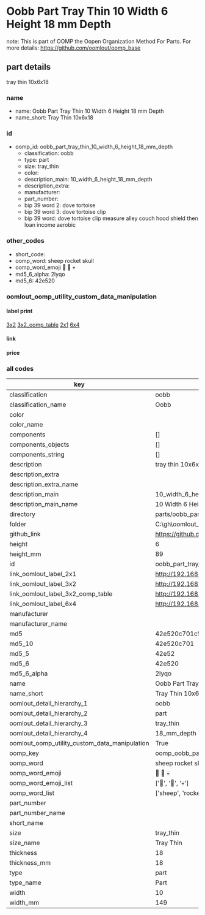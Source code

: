 # Oobb Part Tray Thin 10 Width 6 Height 18 mm Depth  

note: This is part of OOMP the Oopen Organization Method For Parts. For more details: https://github.com/oomlout/oomp_base

##  part details
  



tray thin 10x6x18



### name
* name: Oobb Part Tray Thin 10 Width 6 Height 18 mm Depth
* name_short: Tray Thin 10x6x18 
### id
* oomp_id: oobb_part_tray_thin_10_width_6_height_18_mm_depth
  * classification: oobb
  * type: part
  * size: tray_thin
  * color: 
  * description_main: 10_width_6_height_18_mm_depth
  * description_extra: 
  * manufacturer: 
  * part_number: 
  * bip 39 word 2: dove tortoise
  * bip 39 word 3: dove tortoise clip
  * bip 39 word: dove tortoise clip measure alley couch hood shield then loan income aerobic

### other_codes
* short_code: 
* oomp_word: sheep rocket skull
* oomp_word_emoji :sheep: :rocket: :skull:
* md5_6_alpha: 2lyqo
* md5_6: 42e520






### oomlout_oomp_utility_custom_data_manipulation
#### label print
[3x2](http://192.168.1.245:1112/?label=oomp%202lyqo)
[3x2_oomp_table](http://192.168.1.108:1112/?label=oomp%202lyqo)
[2x1](http://192.168.1.242:1112/?label=oomp%202lyqo)
[6x4](http://192.168.1.55:1112/?label=oomp%202lyqo)    

#### link

                              

#### price







### all codes 
| key | value |  
| --- | --- |  
| classification | oobb |  
| classification_name | Oobb |  
| color |  |  
| color_name |  |  
| components | [] |  
| components_objects | [] |  
| components_string | [] |  
| description | tray thin 10x6x18 |  
| description_extra |  |  
| description_extra_name |  |  
| description_main | 10_width_6_height_18_mm_depth |  
| description_main_name | 10 Width 6 Height 18 mm Depth |  
| directory | parts/oobb_part_tray_thin_10_width_6_height_18_mm_depth |  
| folder | C:\gh\oomlout_oobb_version_4_generated_parts\parts\oobb_part_tray_thin_10_width_6_height_18_mm_depth |  
| github_link | https://github.com/oomlout/oomlout_oomp_part_src/tree/main/parts/oobb_part_tray_thin_10_width_6_height_18_mm_depth |  
| height | 6 |  
| height_mm | 89 |  
| id | oobb_part_tray_thin_10_width_6_height_18_mm_depth |  
| link_oomlout_label_2x1 | http://192.168.1.242:1112/?label=oomp%202lyqo |  
| link_oomlout_label_3x2 | http://192.168.1.245:1112/?label=oomp%202lyqo |  
| link_oomlout_label_3x2_oomp_table | http://192.168.1.108:1112/?label=oomp%202lyqo |  
| link_oomlout_label_6x4 | http://192.168.1.55:1112/?label=oomp%202lyqo |  
| manufacturer |  |  
| manufacturer_name |  |  
| md5 | 42e520c701c5ada8c383489e56b9620e |  
| md5_10 | 42e520c701 |  
| md5_5 | 42e52 |  
| md5_6 | 42e520 |  
| md5_6_alpha | 2lyqo |  
| name | Oobb Part Tray Thin 10 Width 6 Height 18 mm Depth |  
| name_short | Tray Thin 10x6x18  |  
| oomlout_detail_hierarchy_1 | oobb |  
| oomlout_detail_hierarchy_2 | part |  
| oomlout_detail_hierarchy_3 | tray_thin |  
| oomlout_detail_hierarchy_4 | 18_mm_depth |  
| oomlout_oomp_utility_custom_data_manipulation | True |  
| oomp_key | oomp_oobb_part_tray_thin_10_width_6_height_18_mm_depth |  
| oomp_word | sheep rocket skull |  
| oomp_word_emoji | :sheep: :rocket: :skull: |  
| oomp_word_emoji_list | [':sheep:', ':rocket:', ':skull:'] |  
| oomp_word_list | ['sheep', 'rocket', 'skull'] |  
| part_number |  |  
| part_number_name |  |  
| short_name |  |  
| size | tray_thin |  
| size_name | Tray Thin |  
| thickness | 18 |  
| thickness_mm | 18 |  
| type | part |  
| type_name | Part |  
| width | 10 |  
| width_mm | 149 |  

